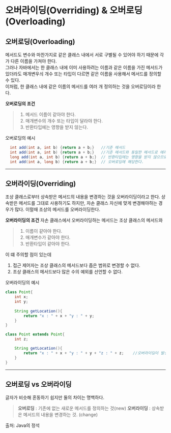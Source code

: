 # 오버라이딩(Overriding) & 오버로딩(Overloading)

## 오버로딩(Overloading)
메서드도 변수와 마찬가지로 같은 클래스 내에서 서로 구별될 수 있어야 하기 때문에 각가 다른 이름을 가져야 한다.  
그러나 자바에서는 한 클래스 내에 이미 사용하려는 이름과 같은 이름을 가진 메서드가 있더라도 매개변우싀 개수 또는 타입이 다르면 같은 이름을 사용해서 메서드를 정의할 수 있다.  
이처럼, 한 클래스 내에 같은 이름의 메서드를 여러 개 정의하는 것을 오버로딩이라 한다. 

**오버로딩의 조건**
> 1. 메서드 이름이 같아야 한다.
> 2. 매개변수의 개수 또는 타입이 달라야 한다. 
> 3. 반환타입에는 영향을 받지 않는다.

오버로딩의 예시
```java
  int add(int a, int b) {return a + b;}   //기준 메서드
  int add(int a, int b) {return a + b;}   //기준 메서드와 동일한 메서드로 에러가 난다.
  long add(int a, int b) {return a + b;}  // 반환타입에는 영향을 받지 않으므로 동일한 메서드로 간주되어 에러가 난다.
  int add(int a, long b) {return a + b;}  // 오버로딩에 해당한다.
```

___
## 오버라이딩(Overriding)
조상 클래스로부터 상속받은 메서드의 내용을 변경하는 것을 오버라이딩이라고 한다. 상속받은 메서드를 그대로 사용하기도 하지만, 자손 클래스 자신에 맞게 변경해야하는 
경우가 많다. 이럴때 조상의 메서드를 오버라이딩한다. 

**오버라이딩의 조건**
자손 클래스에서 오버라이딩하는 메서드는 조상 클래스의 메서드와 
> 1. 이름이 같아야 한다.
> 2. 매개변수가 같아야 한다. 
> 3. 반환타입이 같아야 한다.

이 떄 주의할 점이 있는데 
1. 접근 제어자는 조상 클래스의 메서드보다 좁은 범위로 변경할 수 없다. 
2. 조상 클래스의 메서드보다 많은 수의 예외를 선언할 수 없다. 

오버라이딩의 예시 
```java
class Point{
    int x;
    int y;
  
    String getLocation(){
        return "x : " + x + "y : " + y;
    }
}

class Point extends Point{
    int z;

    String getLocation(){
        return "x : " + x + "y : " + y + "z : " + z;    //오버라이딩이 발생
    }
}
```
___ 
## 오버로딩 vs 오버라이딩
글자가 비슷해 혼동하기 쉽지만 둘의 차이는 명백하다. 
> **오버로딩** : 기존에 없는 새로운 메서드를 정의하는 것(new)
> **오버라이딩** : 상속받은 메서드의 내용을 변경하는 것. (change)


출처: Java의 정석
